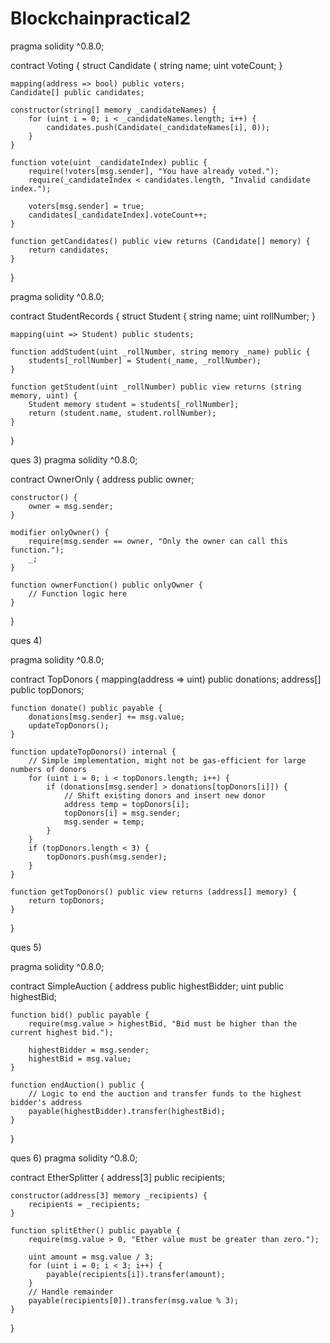# Blockchainpractical2

pragma solidity ^0.8.0;

contract Voting {
    struct Candidate {
        string name;
        uint voteCount;
    }

    mapping(address => bool) public voters;
    Candidate[] public candidates;

    constructor(string[] memory _candidateNames) {
        for (uint i = 0; i < _candidateNames.length; i++) {
            candidates.push(Candidate(_candidateNames[i], 0));
        }
    }

    function vote(uint _candidateIndex) public {
        require(!voters[msg.sender], "You have already voted.");
        require(_candidateIndex < candidates.length, "Invalid candidate index.");

        voters[msg.sender] = true;
        candidates[_candidateIndex].voteCount++;
    }

    function getCandidates() public view returns (Candidate[] memory) {
        return candidates;
    }
}


pragma solidity ^0.8.0;

contract StudentRecords {
    struct Student {
        string name;
        uint rollNumber;
    }

    mapping(uint => Student) public students;

    function addStudent(uint _rollNumber, string memory _name) public {
        students[_rollNumber] = Student(_name, _rollNumber);
    }

    function getStudent(uint _rollNumber) public view returns (string memory, uint) {
        Student memory student = students[_rollNumber];
        return (student.name, student.rollNumber);
    }
}

ques 3)
pragma solidity ^0.8.0;

contract OwnerOnly {
    address public owner;

    constructor() {
        owner = msg.sender;
    }

    modifier onlyOwner() {
        require(msg.sender == owner, "Only the owner can call this function.");
        _;
    }

    function ownerFunction() public onlyOwner {
        // Function logic here
    }
}


ques 4)

pragma solidity ^0.8.0;

contract TopDonors {
    mapping(address => uint) public donations;
    address[] public topDonors;

    function donate() public payable {
        donations[msg.sender] += msg.value;
        updateTopDonors();
    }

    function updateTopDonors() internal {
        // Simple implementation, might not be gas-efficient for large numbers of donors
        for (uint i = 0; i < topDonors.length; i++) {
            if (donations[msg.sender] > donations[topDonors[i]]) {
                // Shift existing donors and insert new donor
                address temp = topDonors[i];
                topDonors[i] = msg.sender;
                msg.sender = temp;
            }
        }
        if (topDonors.length < 3) {
            topDonors.push(msg.sender);
        }
    }

    function getTopDonors() public view returns (address[] memory) {
        return topDonors;
    }
}


ques 5)


pragma solidity ^0.8.0;

contract SimpleAuction {
    address public highestBidder;
    uint public highestBid;

    function bid() public payable {
        require(msg.value > highestBid, "Bid must be higher than the current highest bid.");

        highestBidder = msg.sender;
        highestBid = msg.value;
    }

    function endAuction() public {
        // Logic to end the auction and transfer funds to the highest bidder's address
        payable(highestBidder).transfer(highestBid);
    }
}


ques 6)
pragma solidity ^0.8.0;

contract EtherSplitter {
    address[3] public recipients;

    constructor(address[3] memory _recipients) {
        recipients = _recipients;
    }

    function splitEther() public payable {
        require(msg.value > 0, "Ether value must be greater than zero.");

        uint amount = msg.value / 3;
        for (uint i = 0; i < 3; i++) {
            payable(recipients[i]).transfer(amount);
        }
        // Handle remainder
        payable(recipients[0]).transfer(msg.value % 3);
    }
}

